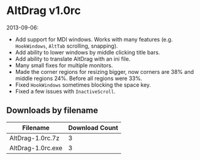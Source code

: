 # AltDrag v1.0rc

2013-09-06:
- Add support for MDI windows. Works with many features (e.g. `HookWindows`, `AltTab` scrolling, snapping).
- Add ability to lower windows by middle clicking title bars.
- Add ability to translate AltDrag with an ini file.
- Many small fixes for multiple monitors.
- Made the corner regions for resizing bigger, now corners are 38% and middle regions 24%. Before all regions were 33%.
- Fixed `HookWindows` sometimes blocking the space key.
- Fixed a few issues with `InactiveScroll`.

## Downloads by filename

Filename | Download Count
-------- | --------------
AltDrag-1.0rc.7z | 3
AltDrag-1.0rc.exe | 3
